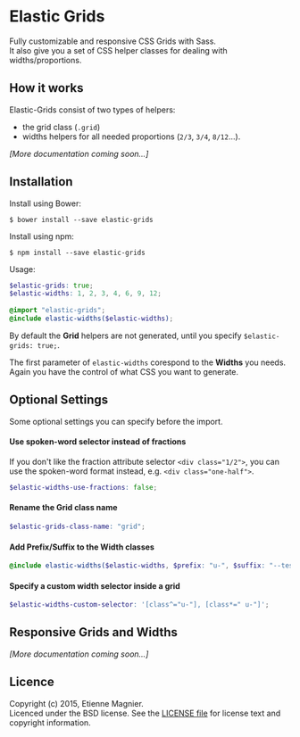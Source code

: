 # Elastic Grids

Fully customizable and responsive CSS Grids with Sass.<br />
It also give you a set of CSS helper classes for dealing with widths/proportions.


## How it works

Elastic-Grids consist of two types of helpers: 
- the grid class (`.grid`)
- widths helpers for all needed proportions (`2/3`, `3/4`, `8/12`...).

_[More documentation coming soon...]_


## Installation

Install using Bower:

    $ bower install --save elastic-grids

Install using npm:

    $ npm install --save elastic-grids

Usage:

```scss
$elastic-grids: true;
$elastic-widths: 1, 2, 3, 4, 6, 9, 12;
  
@import "elastic-grids";
@include elastic-widths($elastic-widths);
```

By default the **Grid** helpers are not generated, until you specify `$elastic-grids: true;`.

The first parameter of `elastic-widths` corespond to the **Widths** you needs. Again you have the control of what CSS you want to generate.


## Optional Settings

Some optional settings you can specify before the import.

#### Use spoken-word selector instead of fractions

If you don't like the fraction attribute selector `<div class="1/2">`,
you can use the spoken-word format instead, e.g. `<div class="one-half">`.

```scss
$elastic-widths-use-fractions: false;
```

#### Rename the Grid class name

```scss
$elastic-grids-class-name: "grid";
```

#### Add Prefix/Suffix to the Width classes

```scss
@include elastic-widths($elastic-widths, $prefix: "u-", $suffix: "--test");
```

#### Specify a custom width selector inside a grid

```scss
$elastic-widths-custom-selector: '[class^="u-"], [class*=" u-"]';
```

## Responsive Grids and Widths

_[More documentation coming soon...]_


## Licence

Copyright (c) 2015, Etienne Magnier.<br />
Licenced under the BSD license. See the 
[LICENSE file](https://github.com/emagnier/elastic-grids/blob/master/LICENSE.md) for license text 
and copyright information.
